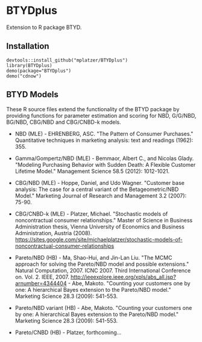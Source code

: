 BTYDplus
========

Extension to R package BTYD.

Installation
------------

```
devtools::install_github("mplatzer/BTYDplus")
library(BTYDplus)
demo(package="BTYDplus")
demo("cdnow")
```

BTYD Models
-----------

These R source files extend the functionality of the BTYD package by providing functions for parameter estimation and scoring for NBD, G/G/NBD, BG/NBD, CBG/NBD and CBG/CNBD-k models.

* NBD (MLE) - EHRENBERG, ASC. "The Pattern of Consumer Purchases." Quantitative techniques in marketing analysis: text and readings (1962): 355.

* Gamma/Gompertz/NBD (MLE) - Bemmaor, Albert C., and Nicolas Glady. "Modeling Purchasing Behavior with Sudden Death: A Flexible Customer Lifetime Model." Management Science 58.5 (2012): 1012-1021.

* CBG/NBD (MLE) - Hoppe, Daniel, and Udo Wagner. "Customer base analysis: The case for a central variant of the Betageometric/NBD Model." Marketing Journal of Research and Management 3.2 (2007): 75-90.

* CBG/CNBD-k (MLE) - Platzer, Michael. "Stochastic models of noncontractual consumer relationships." Master of Science in Business Administration thesis, Vienna University of Economics and Business Administration, Austria (2008). https://sites.google.com/site/michaelplatzer/stochastic-models-of-noncontractual-consumer-relationships

* Pareto/NBD (HB) - Ma, Shao-Hui, and Jin-Lan Liu. "The MCMC approach for solving the Pareto/NBD model and possible extensions." Natural Computation, 2007. ICNC 2007. Third International Conference on. Vol. 2. IEEE, 2007. http://ieeexplore.ieee.org/xpls/abs_all.jsp?arnumber=4344404 - Abe, Makoto. "Counting your customers one by one: A hierarchical Bayes extension to the Pareto/NBD model." Marketing Science 28.3 (2009): 541-553.

* Pareto/NBD variant (HB) - Abe, Makoto. "Counting your customers one by one: A hierarchical Bayes extension to the Pareto/NBD model." Marketing Science 28.3 (2009): 541-553.

* Pareto/CNBD (HB) - Platzer, forthcoming...
